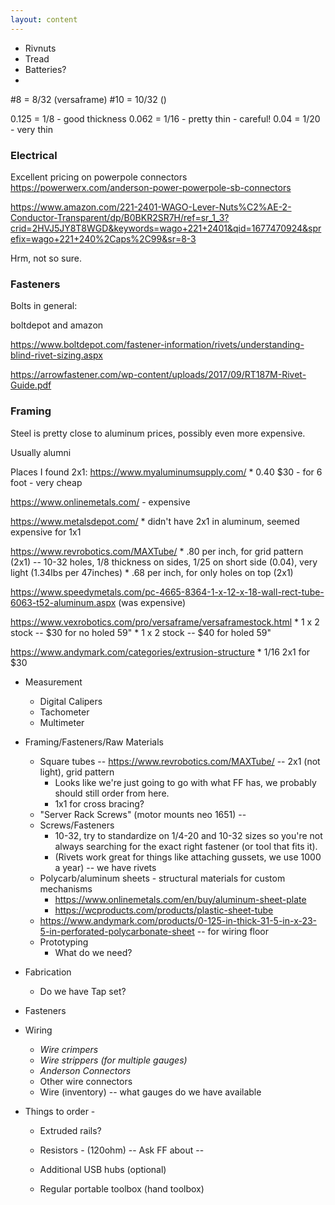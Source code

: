 ```yaml
---
layout: content
---
```

* Rivnuts
* Tread
* Batteries?
* 



#8 = 8/32 (versaframe)
#10 = 10/32 ()

0.125 = 1/8  - good thickness
0.062 = 1/16 - pretty thin - careful!
0.04  = 1/20 - very thin

### Electrical
Excellent pricing on powerpole connectors
https://powerwerx.com/anderson-power-powerpole-sb-connectors

https://www.amazon.com/221-2401-WAGO-Lever-Nuts%C2%AE-2-Conductor-Transparent/dp/B0BKR2SR7H/ref=sr_1_3?crid=2HVJ5JY8T8WGD&keywords=wago+221+2401&qid=1677470924&sprefix=wago+221+240%2Caps%2C99&sr=8-3

Hrm, not so sure.

### Fasteners
Bolts in general: 

boltdepot and amazon

https://www.boltdepot.com/fastener-information/rivets/understanding-blind-rivet-sizing.aspx

https://arrowfastener.com/wp-content/uploads/2017/09/RT187M-Rivet-Guide.pdf


### Framing
Steel is pretty close to aluminum prices, possibly even more expensive.

Usually alumni

Places I found 2x1:
https://www.myaluminumsupply.com/
    * 0.40 $30 - for 6 foot - very cheap

https://www.onlinemetals.com/ - expensive

https://www.metalsdepot.com/
    * didn't have 2x1 in aluminum, seemed expensive for 1x1

https://www.revrobotics.com/MAXTube/ 
    * .80 per inch, for grid pattern (2x1) -- 10-32 holes, 1/8 thickness on sides, 1/25 on short side (0.04), very light (1.34lbs per 47inches)
    * .68 per inch, for only holes on top (2x1)

https://www.speedymetals.com/pc-4665-8364-1-x-12-x-18-wall-rect-tube-6063-t52-aluminum.aspx
    (was expensive)

https://www.vexrobotics.com/pro/versaframe/versaframestock.html
    * 1 x 2 stock -- $30 for no holed 59"
    * 1 x 2 stock -- $40 for holed 59"

https://www.andymark.com/categories/extrusion-structure
    * 1/16 2x1 for $30


* Measurement
    * Digital Calipers      
    * Tachometer
    * Multimeter

* Framing/Fasteners/Raw Materials
    * Square tubes -- https://www.revrobotics.com/MAXTube/ -- 2x1 (not light), grid pattern
        * Looks like we're just going to go with what FF has, we probably should still order from here.
        * 1x1 for cross bracing?
    * "Server Rack Screws" (motor mounts neo 1651) --  
    * Screws/Fasteners
        * 10-32, try to standardize on 1/4-20 and 10-32 sizes so you're not always searching for the exact right fastener (or tool that fits it).        
        * (Rivets work great for things like attaching gussets, we use 1000 a year) -- we have rivets
    * Polycarb/aluminum sheets - structural materials for custom mechanisms
        * https://www.onlinemetals.com/en/buy/aluminum-sheet-plate
        * https://wcproducts.com/products/plastic-sheet-tube        
    * https://www.andymark.com/products/0-125-in-thick-31-5-in-x-23-5-in-perforated-polycarbonate-sheet -- for wiring floor
    * Prototyping
        * What do we need?

* Fabrication
    * Do we have Tap set?

* Fasteners


* Wiring
    * *Wire crimpers*
    * *Wire strippers (for multiple gauges)*
    * *Anderson Connectors*
    * Other wire connectors         
    * Wire (inventory) -- what gauges do we have available            

* Things to order - 
    * Extruded rails?    
    * Resistors - (120ohm) -- Ask FF about -- 
    * Additional USB hubs (optional)

    
    * Regular portable toolbox (hand toolbox)
